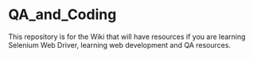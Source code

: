 # QA_and_Coding
This repository is for the Wiki that will have resources if you are learning Selenium Web Driver, learning web development and QA resources.
